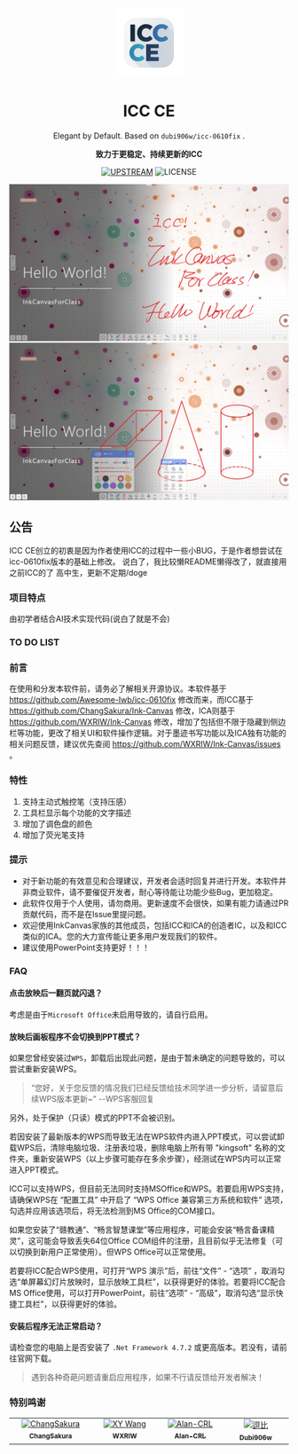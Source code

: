 <div align="center">

<img src="icc.png" width="128">

# ICC CE

Elegant by Default. Based on `dubi906w/icc-0610fix` .

**致力于更稳定、持续更新的ICC**

[![UPSTREAM](https://img.shields.io/badge/UpStream-ChangSakura%2FInk--Canvas-red.svg "LICENSE")](https://github.com/Awesome-Iwb/icc-0610fix)
![LICENSE](https://img.shields.io/badge/License-GPL--3.0-red.svg "LICENSE")

![Screenshot-1](./Images/icc1.png)
![Screenshot-2](./Images/icc2.png)

</div>

## 公告
ICC CE创立的初衷是因为作者使用ICC的过程中一些小BUG，于是作者想尝试在icc-0610fix版本的基础上修改。
说白了，我比较懒README懒得改了，就直接用之前ICC的了
高中生，更新不定期/doge

### 项目特点
由初学者结合AI技术实现代码(说白了就是不会)

### TO DO LIST


### 前言
在使用和分发本软件前，请务必了解相关开源协议。本软件基于 https://github.com/Awesome-Iwb/icc-0610fix 修改而来，而ICC基于 https://github.com/ChangSakura/Ink-Canvas 修改，ICA则基于 https://github.com/WXRIW/Ink-Canvas 修改，增加了包括但不限于隐藏到侧边栏等功能，更改了相关UI和软件操作逻辑。对于墨迹书写功能以及ICA独有功能的相关问题反馈，建议优先查阅 https://github.com/WXRIW/Ink-Canvas/issues 。

### 特性
1. 支持主动式触控笔（支持压感）
2. 工具栏显示每个功能的文字描述
3. 增加了调色盘的颜色
4. 增加了荧光笔支持

### 提示
- 对于新功能的有效意见和合理建议，开发者会适时回复并进行开发。本软件并非商业软件，请不要催促开发者，耐心等待能让功能少些Bug，更加稳定。
- 此软件仅用于个人使用，请勿商用。更新速度不会很快，如果有能力请通过PR贡献代码，而不是在Issue里提问题。
- 欢迎使用InkCanvas家族的其他成员，包括ICC和ICA的创造者IC，以及和ICC类似的ICA。您的大力宣传能让更多用户发现我们的软件。
- 建议使用PowerPoint支持更好！！！

### FAQ

#### 点击放映后一翻页就闪退？
考虑是由于`Microsoft Office`未启用导致的，请自行启用。

#### 放映后画板程序不会切换到PPT模式？
如果您曾经安装过`WPS`，卸载后出现此问题，是由于暂未确定的问题导致的，可以尝试重新安装WPS。
> “您好，关于您反馈的情况我们已经反馈给技术同学进一步分析，请留意后续WPS版本更新~” --WPS客服回复

另外，处于保护（只读）模式的PPT不会被识别。

若因安装了最新版本的WPS而导致无法在WPS软件内进入PPT模式，可以尝试卸载WPS后，清除电脑垃圾、注册表垃圾，删除电脑上所有带 "kingsoft" 名称的文件夹，重新安装WPS（以上步骤可能存在多余步骤），经测试在WPS内可以正常进入PPT模式。

ICC可以支持WPS，但目前无法同时支持MSOffice和WPS。若要启用WPS支持，请确保WPS在 “配置工具” 中开启了 “WPS Office 兼容第三方系统和软件” 选项，勾选并应用该选项后，将无法检测到MS Office的COM接口。

如果您安装了“赣教通”、“畅言智慧课堂”等应用程序，可能会安装“畅言备课精灵”，这可能会导致丢失64位Office COM组件的注册，且目前似乎无法修复（可以切换到新用户正常使用）。但WPS Office可以正常使用。

若要将ICC配合WPS使用，可打开“WPS 演示”后，前往“文件” - “选项” ，取消勾选“单屏幕幻灯片放映时，显示放映工具栏”，以获得更好的体验。若要将ICC配合MS Office使用，可以打开PowerPoint，前往“选项” - “高级”，取消勾选“显示快捷工具栏”，以获得更好的体验。

#### 安装后程序无法正常启动？
请检查您的电脑上是否安装了 `.Net Framework 4.7.2` 或更高版本。若没有，请前往官网下载。

> 遇到各种奇葩问题请重启应用程序，如果不行请反馈给开发者解决！

### 特别鸣谢

<table>
    <tbody>
        <tr>
            <td align="center" valign="top" width="14.28%"><a href="https://github.com/ChangSakura"><img
                        src="https://avatars.githubusercontent.com/u/90511645?v=4" width="100px;"
                        alt="ChangSakura" /><br /><sub><b>ChangSakura</b></sub></a></td>
            <td align="center" valign="top" width="14.28%"><a href="https://github.com/WXRIW"><img
                        src="https://avatars.githubusercontent.com/u/62491584?v=4" width="100px;"
                        alt="XY Wang" /><br /><sub><b>WXRIW</b></sub></a></td>
            <td align="center" valign="top" width="14.28%"><a href="https://github.com/Alan-CRL"><img
                        src="https://avatars.githubusercontent.com/u/92425617?v=4" width="100px;"
                        alt="Alan-CRL" /><br /><sub><b>Alan-CRL</b></sub></a></td>
            <td align="center" valign="top" width="14.28%"><a href="https://github.com/dubi906w"><img
                        src="https://avatars.githubusercontent.com/u/185512682?v=4" width="100px;"
                        alt="逗比" /><br /><sub><b>Dubi906w</b></sub></a></td>            
        </tr>
    </tbody>
</table>
